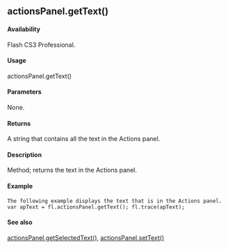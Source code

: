 ## actionsPanel.getText()

#### Availability

Flash CS3 Professional.

#### Usage

actionsPanel.getText()

#### Parameters

None.

#### Returns

A string that contains all the text in the Actions panel.

#### Description

Method; returns the text in the Actions panel.

#### Example

```
The following example displays the text that is in the Actions panel.
var apText = fl.actionsPanel.getText(); fl.trace(apText);

```
#### See also

[actionsPanel.getSelectedText()](#_bookmark35), [actionsPanel.setText()](#_bookmark41)
